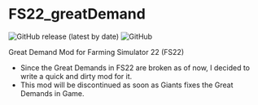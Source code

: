 # FS22_greatDemand

![GitHub release (latest by date)](https://img.shields.io/github/v/release/DustyDiamond/FS22_greatDemand) ![GitHub](https://img.shields.io/github/license/DustyDiamond/FS22_greatDemand)

Great Demand Mod for Farming Simulator 22 (FS22)

- Since the Great Demands in FS22 are broken as of now, I decided to write a quick and dirty mod for it.
- This mod will be discontinued as soon as Giants fixes the Great Demands in Game.
